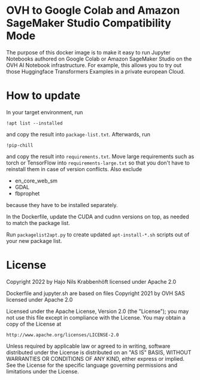 # OVH to Google Colab and Amazon SageMaker Studio Compatibility Mode

The purpose of this docker image is to make it easy to run 
Jupyter Notebooks authored on 
Google Colab or Amazon SageMaker Studio
on the OVH AI Notebook infrastructure.
For example, this allows you to try out
those Huggingface Transformers Examples
in a private european Cloud.

# How to update

In your target environment, run
```
!apt list --installed
```
and copy the result into `package-list.txt`.
Afterwards, run 
```
!pip-chill
```
and copy the result into `requirements.txt`.
Move large requirements such as torch or TensorFlow
into `requirements-large.txt` so that you 
don't have to reinstall them in case of version conflicts.
Also exclude

- en_core_web_sm
- GDAL
- fbprophet
 
because they have to be installed separately.

In the Dockerfile, update the CUDA and cudnn versions on top,
as needed to match the package list.

Run `packagelist2apt.py` 
to create updated `apt-install-*.sh` scripts
out of your new package list.

# License
 
Copyright 2022 by Hajo Nils Krabbenhöft
licensed under Apache 2.0

Dockerfile and jupyter.sh are based on files
Copyright 2021 by OVH SAS
licensed under Apache 2.0 
 
Licensed under the Apache License, Version 2.0 (the "License");
you may not use this file except in compliance with the License.
You may obtain a copy of the License at
 
    http://www.apache.org/licenses/LICENSE-2.0
 
Unless required by applicable law or agreed to in writing, software
distributed under the License is distributed on an "AS IS" BASIS,
WITHOUT WARRANTIES OR CONDITIONS OF ANY KIND, either express or implied.
See the License for the specific language governing permissions and
limitations under the License.